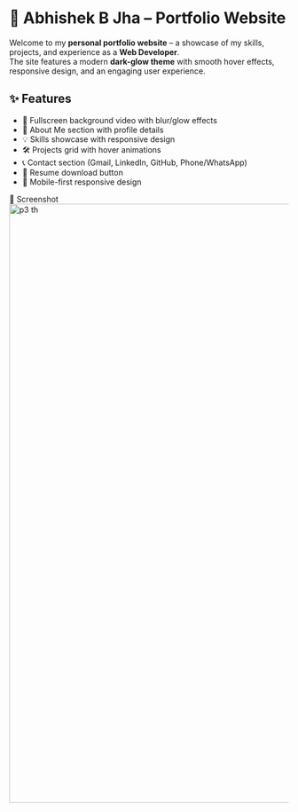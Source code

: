 # 🚀 Abhishek B Jha – Portfolio Website
Welcome to my **personal portfolio website** – a showcase of my skills, projects, and experience as a **Web Developer**.  
The site features a modern **dark-glow theme** with smooth hover effects, responsive design, and an engaging user experience.

## ✨ Features
- 🎥 Fullscreen background video with blur/glow effects  
- 👤 About Me section with profile details  
- 💡 Skills showcase with responsive design  
- 🛠️ Projects grid with hover animations  
- 📞 Contact section (Gmail, LinkedIn, GitHub, Phone/WhatsApp)  
- 📑 Resume download button  
- 📱 Mobile-first responsive design

📸 Screenshot
<img width="1920" height="1080" alt="p3 th" src="https://github.com/user-attachments/assets/ba69af47-9093-40d8-a4fa-0a5e5fcfb6f7" />

